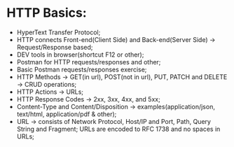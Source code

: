 # HTTP Basics:

* HyperText Transfer Protocol;
* HTTP connects Front-end(Client Side) and Back-end(Server Side) -> Request/Response based;
* DEV tools in browser(shortcut F12 or other);
* Postman for HTTP requests/responses and other;
* Basic Postman requests/responses exercise;
* HTTP Methods -> GET(in url), POST(not in url), PUT, PATCH and DELETE -> CRUD operations;
* HTTP Actions -> URLs;
* HTTP Response Codes -> 2xx, 3xx, 4xx, and 5xx;
* Content-Type and Content/Disposition -> examples(application/json, text/html, application/pdf & other);
* URL -> consists of Network Protocol, Host/IP and Port, Path, Query String and Fragment; URLs are encoded to RFC 1738 and no spaces in URLs;

